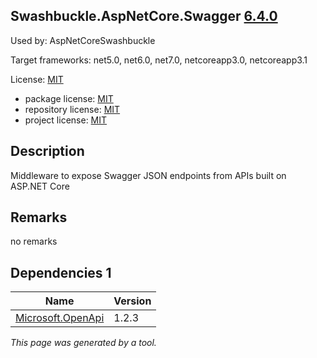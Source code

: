 Swashbuckle.AspNetCore.Swagger [6.4.0](https://www.nuget.org/packages/Swashbuckle.AspNetCore.Swagger/6.4.0)
--------------------

Used by: AspNetCoreSwashbuckle

Target frameworks: net5.0, net6.0, net7.0, netcoreapp3.0, netcoreapp3.1

License: [MIT](../../../../licenses/mit) 

- package license: [MIT](https://licenses.nuget.org/MIT) 
- repository license: [MIT](https://github.com/domaindrivendev/Swashbuckle.AspNetCore.git) 
- project license: [MIT](https://github.com/domaindrivendev/Swashbuckle.AspNetCore) 

Description
-----------
Middleware to expose Swagger JSON endpoints from APIs built on ASP.NET Core

Remarks
-----------
no remarks


Dependencies 1
-----------

|Name|Version|
|----------|:----|
|[Microsoft.OpenApi](../../../../packages/nuget.org/microsoft.openapi/1.2.3)|1.2.3|

*This page was generated by a tool.*